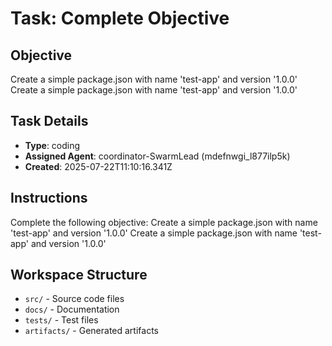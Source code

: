 # Task: Complete Objective

## Objective
Create a simple package.json with name 'test-app' and version '1.0.0' Create a simple package.json with name 'test-app' and version '1.0.0'

## Task Details
- **Type**: coding
- **Assigned Agent**: coordinator-SwarmLead (mdefnwgi_l877ilp5k)
- **Created**: 2025-07-22T11:10:16.341Z

## Instructions
Complete the following objective: Create a simple package.json with name 'test-app' and version '1.0.0' Create a simple package.json with name 'test-app' and version '1.0.0'

## Workspace Structure
- `src/` - Source code files
- `docs/` - Documentation
- `tests/` - Test files
- `artifacts/` - Generated artifacts
